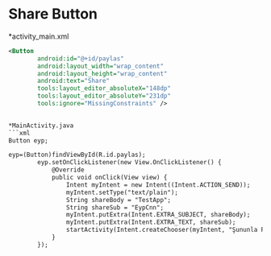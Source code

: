 # Share Button

*activity_main.xml
```xml
<Button
        android:id="@+id/paylas"
        android:layout_width="wrap_content"
        android:layout_height="wrap_content"
        android:text="Share"
        tools:layout_editor_absoluteX="148dp"
        tools:layout_editor_absoluteY="231dp"
        tools:ignore="MissingConstraints" />
		

*MainActivity.java
```xml
Button eyp;

eyp=(Button)findViewById(R.id.paylas);
        eyp.setOnClickListener(new View.OnClickListener() {
            @Override
            public void onClick(View view) {
                Intent myIntent = new Intent((Intent.ACTION_SEND));
                myIntent.setType("text/plain");
                String shareBody = "TestApp";
                String shareSub = "EypCnn";
                myIntent.putExtra(Intent.EXTRA_SUBJECT, shareBody);
                myIntent.putExtra(Intent.EXTRA_TEXT, shareSub);
                startActivity(Intent.createChooser(myIntent, "Şununla Paylaş"));
            }
        });		

